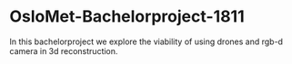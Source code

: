 # OsloMet-Bachelorproject-1811
In this bachelorproject we explore the viability of using drones and rgb-d camera in 3d reconstruction.

